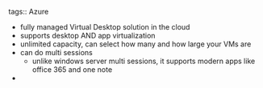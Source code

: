 tags:: Azure

- fully managed Virtual Desktop solution in the cloud
- supports desktop AND app virtualization
- unlimited capacity, can select how many and how large your VMs are
- can do multi sessions
	- unlike windows server multi sessions, it supports modern apps like office 365 and one note
-